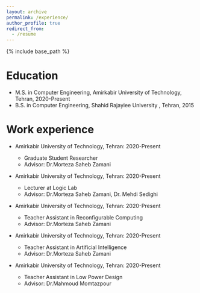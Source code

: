 ```yaml
---
layout: archive
permalink: /experience/
author_profile: true
redirect_from:
  - /resume
---
```


{% include base_path %}

Education
======
* M.S. in Computer Engineering, Amirkabir University of Technology, Tehran, 2020-Present
* B.S. in Computer Engineering, Shahid Rajayiee University , Tehran, 2015

Work experience
======

* Amirkabir University of Technology, Tehran: 2020-Present
  * Graduate Student Researcher
  * Advisor: Dr.Morteza Saheb Zamani


* Amirkabir University of Technology, Tehran: 2020-Present
  * Lecturer at Logic Lab
  * Advisor: Dr.Morteza Saheb Zamani, Dr. Mehdi Sedighi


* Amirkabir University of Technology, Tehran: 2020-Present
  * Teacher Assistant in Reconfigurable Computing
  * Advisor: Dr.Morteza Saheb Zamani


* Amirkabir University of Technology, Tehran: 2020-Present
  * Teacher Assistant in Artificial Intelligence
  * Advisor: Dr.Morteza Saheb Zamani
 
    
* Amirkabir University of Technology, Tehran: 2020-Present
  * Teacher Assistant in Low Power Design
  * Advisor: Dr.Mahmoud Momtazpour
